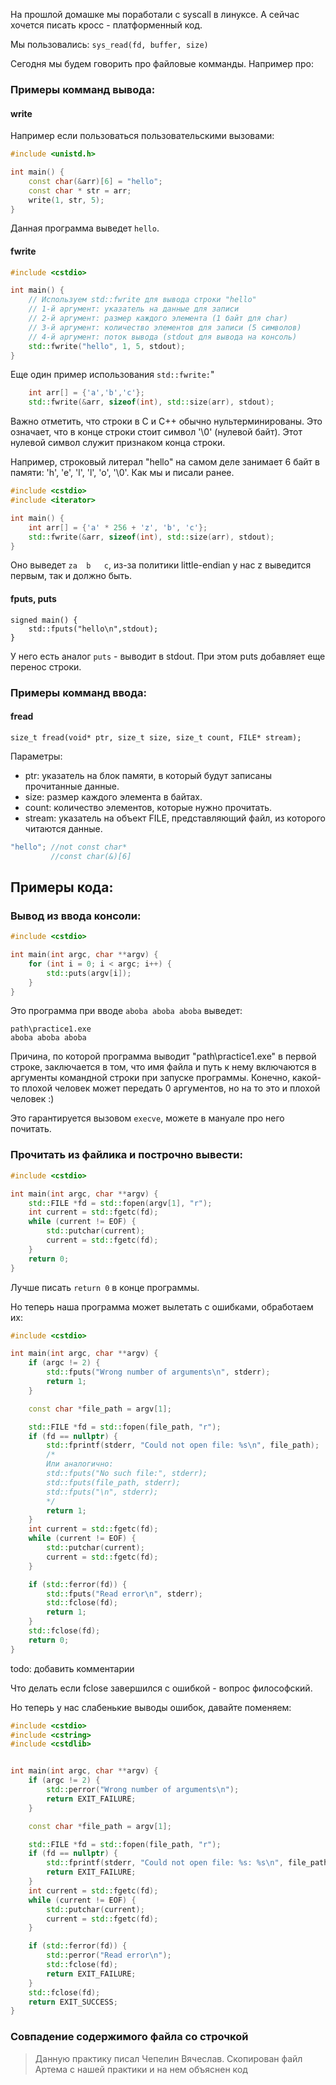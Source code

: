 На прошлой домашке мы поработали с syscall в линуксе. А сейчас хочется писать кросс - платформенный код.

Мы пользовались: ```sys_read(fd, buffer, size)```

Сегодня мы будем говорить про файловые комманды. Например про:

### Примеры комманд вывода:

#### write
Например если пользоваться пользовательскими вызовами:

```cpp
#include <unistd.h>

int main() {
    const char(&arr)[6] = "hello";
    const char * str = arr;
    write(1, str, 5);
}
```

Данная программа выведет ```hello```. 

#### fwrite

```cpp
#include <cstdio>

int main() { 
    // Используем std::fwrite для вывода строки "hello"
    // 1-й аргумент: указатель на данные для записи
    // 2-й аргумент: размер каждого элемента (1 байт для char)
    // 3-й аргумент: количество элементов для записи (5 символов)
    // 4-й аргумент: поток вывода (stdout для вывода на консоль)
    std::fwrite("hello", 1, 5, stdout);
}
```
Еще один пример использования ```std::fwrite:```"
```cpp
    int arr[] = {'a','b','c'};
    std::fwrite(&arr, sizeof(int), std::size(arr), stdout);
```
Важно отметить, что строки в C и C++ обычно нультерминированы. Это означает, что в конце строки стоит символ '\0' (нулевой байт). Этот нулевой символ служит признаком конца строки.

Например, строковый литерал "hello" на самом деле занимает 6 байт в памяти: 'h', 'e', 'l', 'l', 'o', '\0'. Как мы и писали ранее.

```cpp
#include <cstdio>
#include <iterator>

int main() {
    int arr[] = {'a' * 256 + 'z', 'b', 'c'};
    std::fwrite(&arr, sizeof(int), std::size(arr), stdout);
}
```
Оно выведет ```za  b   c```, из-за политики little-endian у нас z выведится первым, так и должно быть.

#### fputs, puts

```
signed main() {
    std::fputs("hello\n",stdout);
}
```

У него есть аналог ```puts``` - выводит в stdout. При этом puts добавляет еще перенос строки.

### Примеры комманд ввода:

#### fread
 ```size_t fread(void* ptr, size_t size, size_t count, FILE* stream);```

Параметры:
- ptr: указатель на блок памяти, в который будут записаны прочитанные данные.
- size: размер каждого элемента в байтах.
- count: количество элементов, которые нужно прочитать.
- stream: указатель на объект FILE, представляющий файл, из которого читаются данные.

```cpp
"hello"; //not const char*
         //const char(&)[6]
```

## Примеры кода:

### Вывод из ввода консоли:
```cpp
#include <cstdio>

int main(int argc, char **argv) {
    for (int i = 0; i < argc; i++) {
        std::puts(argv[i]);
    }
}
```
Это программа при вводе ```aboba aboba aboba``` выведет:
```
path\practice1.exe
aboba aboba aboba
```
Причина, по которой программа выводит "path\practice1.exe" в первой строке, заключается в том, что имя файла и путь к нему включаются в аргументы командной строки при запуске программы. Конечно, какой-то плохой человек может передать 0 аргументов, но на то это и плохой человек :)

Это гарантируется вызовом ```execve```, можете в мануале про него почитать.

### Прочитать из файлика и построчно вывести:
```cpp
#include <cstdio>

int main(int argc, char **argv) {
    std::FILE *fd = std::fopen(argv[1], "r");
    int current = std::fgetc(fd);
    while (current != EOF) {
        std::putchar(current);
        current = std::fgetc(fd);
    }
    return 0;
}
```

Лучше писать ```return 0``` в конце программы.

Но теперь наша программа может вылетать с ошибками, обработаем их:

```cpp
#include <cstdio>

int main(int argc, char **argv) {
    if (argc != 2) {
        std::fputs("Wrong number of arguments\n", stderr);
        return 1;
    }

    const char *file_path = argv[1];

    std::FILE *fd = std::fopen(file_path, "r");
    if (fd == nullptr) {
        std::fprintf(stderr, "Could not open file: %s\n", file_path);
        /*
        Или аналогично:
        std::fputs("No such file:", stderr);
        std::fputs(file_path, stderr);
        std::fputs("\n", stderr);
        */
        return 1;
    }
    int current = std::fgetc(fd);
    while (current != EOF) {
        std::putchar(current);
        current = std::fgetc(fd);
    }

    if (std::ferror(fd)) {
        std::fputs("Read error\n", stderr);
        std::fclose(fd);
        return 1;
    }
    std::fclose(fd);
    return 0;
}
```
todo: добавить комментарии

Что делать если fclose завершился с ошибкой - вопрос философский.

Но теперь у нас слабенькие выводы ошибок, давайте поменяем:

``` cpp
#include <cstdio>
#include <cstring>
#include <cstdlib>


int main(int argc, char **argv) {
    if (argc != 2) {
        std::perror("Wrong number of arguments\n");
        return EXIT_FAILURE;
    }

    const char *file_path = argv[1];

    std::FILE *fd = std::fopen(file_path, "r");
    if (fd == nullptr) {
        std::fprintf(stderr, "Could not open file: %s: %s\n", file_path, std::strerror(errno));
        return EXIT_FAILURE;
    }
    int current = std::fgetc(fd);
    while (current != EOF) {
        std::putchar(current);
        current = std::fgetc(fd);
    }

    if (std::ferror(fd)) {
        std::perror("Read error\n");
        std::fclose(fd);
        return EXIT_FAILURE;
    }
    std::fclose(fd);
    return EXIT_SUCCESS;
}
```

### Совпадение содержимого файла со строчкой

> Данную практику писал Чепелин Вячеслав. Скопирован файл Артема  с нашей практики и на нем объяснен код